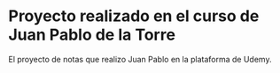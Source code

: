# Proyecto realizado en el curso de Juan Pablo de la Torre

El proyecto de notas que realizo Juan Pablo en la plataforma de Udemy.